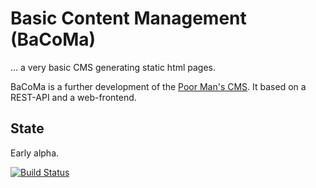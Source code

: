 # Basic Content Management (BaCoMa)

... a very basic CMS generating static html pages.

BaCoMa is a further development of the [Poor Man's CMS](https://github.com/th-schwarz/pmcms/). It based on a REST-API and a web-frontend.

## State
Early alpha.


[![Build Status](https://travis-ci.org/th-schwarz/bacoma.svg?branch=master)](https://travis-ci.org/th-schwarz/bacoma)
